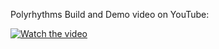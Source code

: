 Polyrhythms Build and Demo video on YouTube:

[![Watch the video](https://img.youtube.com/vi/KYkoStTaS-w/0.jpg)](https://youtu.be/KYkoStTaS-w)
